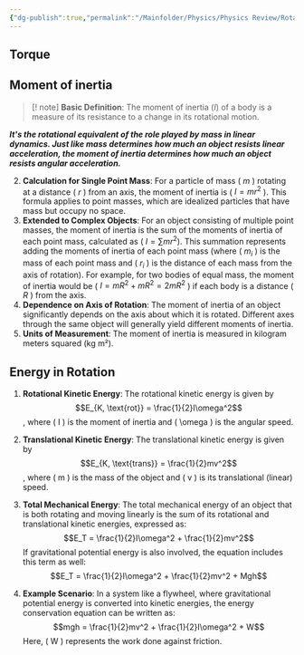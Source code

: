 ```yaml
---
{"dg-publish":true,"permalink":"/Mainfolder/Physics/Physics Review/Rotation dynamics/"}
---
```


## Torque


## Moment of inertia
>[! note] **Basic Definition**: The moment of inertia ($I$) of a body is a measure of its resistance to a change in its rotational motion. 

***It's the rotational equivalent of the role played by mass in linear dynamics. Just like mass determines how much an object resists linear acceleration, the moment of inertia determines how much an object resists angular acceleration.***

2. **Calculation for Single Point Mass**: For a particle of mass \( $m$ \) rotating at a distance \( $r$ \) from an axis, the moment of inertia is \( $I = mr^2$ \). This formula applies to point masses, which are idealized particles that have mass but occupy no space.
3. **Extended to Complex Objects**: For an object consisting of multiple point masses, the moment of inertia is the sum of the moments of inertia of each point mass, calculated as \( $I = \sum mr^2$\). This summation represents adding the moments of inertia of each point mass (where \( $m_i$ \) is the mass of each point mass and \( $r_i$ \) is the distance of each mass from the axis of rotation). For example, for two bodies of equal mass, the moment of inertia would be \( $I = mR^2 + mR^2 = 2mR^2$ \) if each body is a distance \( $R$ \) from the axis.
4. **Dependence on Axis of Rotation**: The moment of inertia of an object significantly depends on the axis about which it is rotated. Different axes through the same object will generally yield different moments of inertia.
5. **Units of Measurement**: The moment of inertia is measured in kilogram meters squared (kg m²).

## Energy in Rotation
1. **Rotational Kinetic Energy**: The rotational kinetic energy is given by $$E_{K, \text{rot}} = \frac{1}{2}I\omega^2$$, where \( I \) is the moment of inertia and \( \omega \) is the angular speed.

2. **Translational Kinetic Energy**: The translational kinetic energy is given by $$E_{K, \text{trans}} = \frac{1}{2}mv^2$$, where \( m \) is the mass of the object and \( v \) is its translational (linear) speed.

3. **Total Mechanical Energy**: The total mechanical energy of an object that is both rotating and moving linearly is the sum of its rotational and translational kinetic energies, expressed as:
   $$E_T = \frac{1}{2}I\omega^2 + \frac{1}{2}mv^2$$
   If gravitational potential energy is also involved, the equation includes this term as well:
   $$E_T = \frac{1}{2}I\omega^2 + \frac{1}{2}mv^2 + Mgh$$

4. **Example Scenario**: In a system like a flywheel, where gravitational potential energy is converted into kinetic energies, the energy conservation equation can be written as:
   $$mgh = \frac{1}{2}mv^2 + \frac{1}{2}I\omega^2 + W$$
   Here, \( W \) represents the work done against friction.
